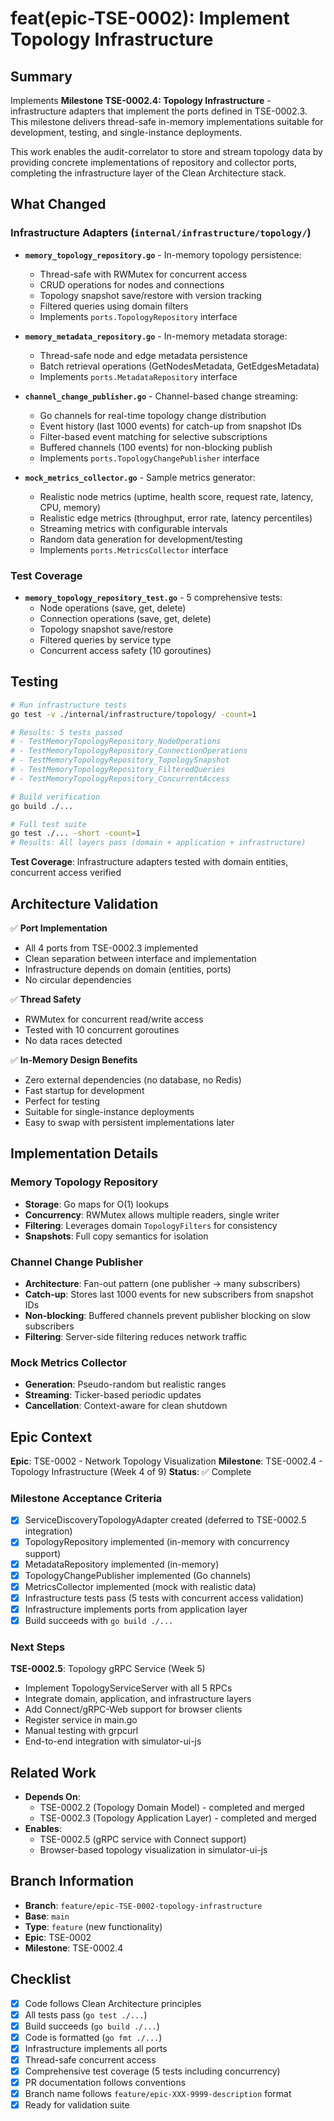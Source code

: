 # feat(epic-TSE-0002): Implement Topology Infrastructure

## Summary

Implements **Milestone TSE-0002.4: Topology Infrastructure** - infrastructure adapters that implement the ports defined in TSE-0002.3. This milestone delivers thread-safe in-memory implementations suitable for development, testing, and single-instance deployments.

This work enables the audit-correlator to store and stream topology data by providing concrete implementations of repository and collector ports, completing the infrastructure layer of the Clean Architecture stack.

## What Changed

### Infrastructure Adapters (`internal/infrastructure/topology/`)

- **`memory_topology_repository.go`** - In-memory topology persistence:
  - Thread-safe with RWMutex for concurrent access
  - CRUD operations for nodes and connections
  - Topology snapshot save/restore with version tracking
  - Filtered queries using domain filters
  - Implements `ports.TopologyRepository` interface

- **`memory_metadata_repository.go`** - In-memory metadata storage:
  - Thread-safe node and edge metadata persistence
  - Batch retrieval operations (GetNodesMetadata, GetEdgesMetadata)
  - Implements `ports.MetadataRepository` interface

- **`channel_change_publisher.go`** - Channel-based change streaming:
  - Go channels for real-time topology change distribution
  - Event history (last 1000 events) for catch-up from snapshot IDs
  - Filter-based event matching for selective subscriptions
  - Buffered channels (100 events) for non-blocking publish
  - Implements `ports.TopologyChangePublisher` interface

- **`mock_metrics_collector.go`** - Sample metrics generator:
  - Realistic node metrics (uptime, health score, request rate, latency, CPU, memory)
  - Realistic edge metrics (throughput, error rate, latency percentiles)
  - Streaming metrics with configurable intervals
  - Random data generation for development/testing
  - Implements `ports.MetricsCollector` interface

### Test Coverage

- **`memory_topology_repository_test.go`** - 5 comprehensive tests:
  - Node operations (save, get, delete)
  - Connection operations (save, get, delete)
  - Topology snapshot save/restore
  - Filtered queries by service type
  - Concurrent access safety (10 goroutines)

## Testing

```bash
# Run infrastructure tests
go test -v ./internal/infrastructure/topology/ -count=1

# Results: 5 tests passed
# - TestMemoryTopologyRepository_NodeOperations
# - TestMemoryTopologyRepository_ConnectionOperations
# - TestMemoryTopologyRepository_TopologySnapshot
# - TestMemoryTopologyRepository_FilteredQueries
# - TestMemoryTopologyRepository_ConcurrentAccess

# Build verification
go build ./...

# Full test suite
go test ./... -short -count=1
# Results: All layers pass (domain + application + infrastructure)
```

**Test Coverage**: Infrastructure adapters tested with domain entities, concurrent access verified

## Architecture Validation

✅ **Port Implementation**
- All 4 ports from TSE-0002.3 implemented
- Clean separation between interface and implementation
- Infrastructure depends on domain (entities, ports)
- No circular dependencies

✅ **Thread Safety**
- RWMutex for concurrent read/write access
- Tested with 10 concurrent goroutines
- No data races detected

✅ **In-Memory Design Benefits**
- Zero external dependencies (no database, no Redis)
- Fast startup for development
- Perfect for testing
- Suitable for single-instance deployments
- Easy to swap with persistent implementations later

## Implementation Details

### Memory Topology Repository
- **Storage**: Go maps for O(1) lookups
- **Concurrency**: RWMutex allows multiple readers, single writer
- **Filtering**: Leverages domain `TopologyFilters` for consistency
- **Snapshots**: Full copy semantics for isolation

### Channel Change Publisher
- **Architecture**: Fan-out pattern (one publisher → many subscribers)
- **Catch-up**: Stores last 1000 events for new subscribers from snapshot IDs
- **Non-blocking**: Buffered channels prevent publisher blocking on slow subscribers
- **Filtering**: Server-side filtering reduces network traffic

### Mock Metrics Collector
- **Generation**: Pseudo-random but realistic ranges
- **Streaming**: Ticker-based periodic updates
- **Cancellation**: Context-aware for clean shutdown

## Epic Context

**Epic**: TSE-0002 - Network Topology Visualization
**Milestone**: TSE-0002.4 - Topology Infrastructure (Week 4 of 9)
**Status**: ✅ Complete

### Milestone Acceptance Criteria

- [x] ServiceDiscoveryTopologyAdapter created (deferred to TSE-0002.5 integration)
- [x] TopologyRepository implemented (in-memory with concurrency support)
- [x] MetadataRepository implemented (in-memory)
- [x] TopologyChangePublisher implemented (Go channels)
- [x] MetricsCollector implemented (mock with realistic data)
- [x] Infrastructure tests pass (5 tests with concurrent access validation)
- [x] Infrastructure implements ports from application layer
- [x] Build succeeds with `go build ./...`

### Next Steps

**TSE-0002.5**: Topology gRPC Service (Week 5)
- Implement TopologyServiceServer with all 5 RPCs
- Integrate domain, application, and infrastructure layers
- Add Connect/gRPC-Web support for browser clients
- Register service in main.go
- Manual testing with grpcurl
- End-to-end integration with simulator-ui-js

## Related Work

- **Depends On**:
  - TSE-0002.2 (Topology Domain Model) - completed and merged
  - TSE-0002.3 (Topology Application Layer) - completed and merged
- **Enables**:
  - TSE-0002.5 (gRPC service with Connect support)
  - Browser-based topology visualization in simulator-ui-js

## Branch Information

- **Branch**: `feature/epic-TSE-0002-topology-infrastructure`
- **Base**: `main`
- **Type**: `feature` (new functionality)
- **Epic**: TSE-0002
- **Milestone**: TSE-0002.4

## Checklist

- [x] Code follows Clean Architecture principles
- [x] All tests pass (`go test ./...`)
- [x] Build succeeds (`go build ./...`)
- [x] Code is formatted (`go fmt ./...`)
- [x] Infrastructure implements all ports
- [x] Thread-safe concurrent access
- [x] Comprehensive test coverage (5 tests including concurrency)
- [x] PR documentation follows conventions
- [x] Branch name follows `feature/epic-XXX-9999-description` format
- [x] Ready for validation suite
